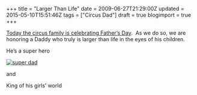 +++
title = "Larger Than Life"
date = 2009-06-27T21:29:00Z
updated = 2015-05-10T15:51:46Z
tags = ["Circus Dad"]
draft = true
blogimport = true 
+++

[Today the circus family is celebrating Father’s Day](http://lifeatthecircus.com/2009/06/22/shh-dont-tell/).&#160; As we do so, we are honoring a Daddy who truly is larger than life in the eyes of his children.&#160; 

He’s a super hero

[![super dad](https://latc.s3.amazonaws.com/wp-content/uploads/2009/06/father_comic1.jpg "super dad")](https://latc.s3.amazonaws.com/wp-content/uploads/2009/06/father_comic1.jpg) 

and

King of his girls’ world
 










